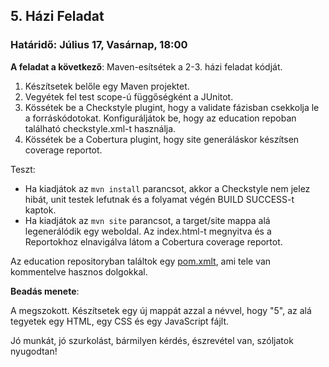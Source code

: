 ## 5. Házi Feladat
### Határidő: Július 17, Vasárnap, 18:00

**A feladat a következő**:
Maven-esítsétek a 2-3. házi feladat kódját.

1. Készítsetek belőle egy Maven projektet.
2. Vegyétek fel test scope-ú függőségként a JUnitot.
3. Kössétek be a Checkstyle plugint, hogy a validate fázisban csekkolja le a forráskódotokat. Konfiguráljátok be, hogy az education repoban található checkstyle.xml-t használja.
4. Kössétek be a Cobertura plugint, hogy site generáláskor készítsen coverage reportot.

Teszt:  
- Ha kiadjátok az `mvn install` parancsot, akkor a Checkstyle nem jelez hibát, unit testek lefutnak és a folyamat végén BUILD SUCCESS-t kaptok.
- Ha kiadjátok az `mvn site` parancsot, a target/site mappa alá legenerálódik egy weboldal. Az index.html-t megnyitva és a Reportokhoz elnavigálva látom a Cobertura coverage reportot.

Az education repositoryban találtok egy [pom.xmlt](https://github.com/schonherz-java-ee-2016-summer/education/blob/master/05_Maven/example/pom-structure.xml), ami tele van kommentelve hasznos dolgokkal.

**Beadás menete**:

A megszokott. Készítsetek egy új mappát azzal a névvel, hogy "5", az alá tegyetek egy HTML, egy CSS és egy JavaScript fájlt.


Jó munkát, jó szurkolást, bármilyen kérdés, észrevétel van, szóljatok nyugodtan!
